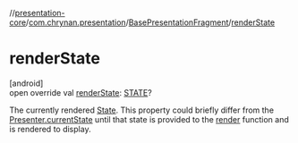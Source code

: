 //[presentation-core](../../../index.md)/[com.chrynan.presentation](../index.md)/[BasePresentationFragment](index.md)/[renderState](render-state.md)

# renderState

[android]\
open override val [renderState](render-state.md): [STATE](index.md)?

The currently rendered [State](../../../../presentation-core/presentation-core/com.chrynan.presentation/-state/index.md). This property could briefly differ from the [Presenter.currentState](../../../../presentation-core/presentation-core/com.chrynan.presentation/-presenter/current-state.md) until that state is provided to the [render](render.md) function and is rendered to display.
